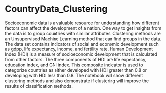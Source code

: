 # CountryData_Clustering
Socioeconomic data is a valuable resource for understanding how different factors can affect the 
development of a nation. One way to get insights from the data is to group countries with similar 
attributes. Clustering methods are an Unsupervised Machine Learning method that can find groups in the data. 
The data set contains indicators of social and economic development such as gdpp, life expectancy, income, and fertility rate. 
Human Development Index (HDI) is a measure of socioeconomic development that is calculated from other factors. 
The three components of HDI are life expectancy, education index, and GNI index. This composite indicator is used to categorize 
countries as either developed with HDI greater than 0.8 or developing with HDI less than 0.8. The notebook will show 
different clustering methods and also demonstrate if clustering will improve the results of classification methods.
